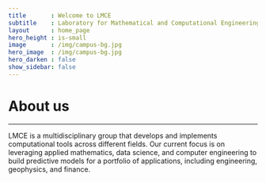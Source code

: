 ```yaml
---
title       : Welcome to LMCE
subtitle    : Laboratory for Mathematical and Computational Engineering
layout      : home_page
hero_height : is-small
image       : /img/campus-bg.jpg
hero_image  : /img/campus-bg.jpg
hero_darken : false
show_sidebar: false
---
```


<html>
<body>
  <h1>About us</h1>
  <hr>
  <p>
    LMCE is a multidisciplinary group that develops and implements computational
    tools across different fields. Our current focus is on leveraging applied
    mathematics, data science, and computer engineering to build predictive
    models for a portfolio of applications, including engineering, geophysics,
    and finance.
  </p>
</body>
</html>
